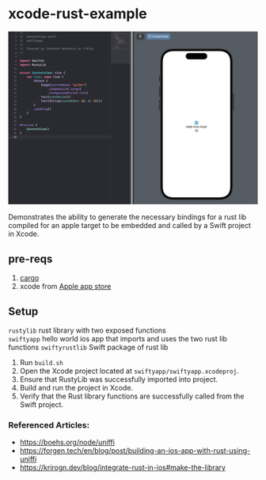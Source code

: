 # xcode-rust-example

![Xcode](assets/xcode-rust-example-screenshot.jpg)

Demonstrates the ability to generate the necessary bindings for a rust lib compiled for an apple target to be embedded and called by a Swift project in Xcode.

## pre-reqs
1. [cargo](https://rustup.rs/)
1. xcode from [Apple app store](https://apps.apple.com/us/app/xcode/id497799835)

## Setup

`rustylib` rust library with two exposed functions  
`swiftyapp` hello world ios app that imports and uses the two rust lib functions
`swiftyrustlib` Swift package of rust lib

1. Run `build.sh`
1. Open the Xcode project located at `swiftyapp/swiftyapp.xcodeproj`.
1. Ensure that RustyLib was successfully imported into project.
1. Build and run the project in Xcode.
1. Verify that the Rust library functions are successfully called from the Swift project.


### Referenced Articles:  
- https://boehs.org/node/uniffi
- https://forgen.tech/en/blog/post/building-an-ios-app-with-rust-using-uniffi
- https://krirogn.dev/blog/integrate-rust-in-ios#make-the-library
